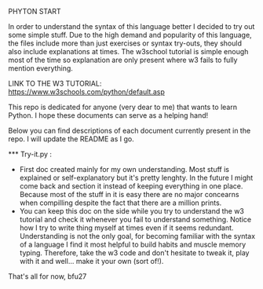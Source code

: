 PHYTON START

In order to understand the syntax of this language better I decided to try out some simple stuff. Due to the high demand and popularity of this language, the files include more than just exercises or syntax try-outs, they should also include explanations at times. The w3school tutorial is simple enough most of the time so explanation are only present where w3 fails to fully mention everything.

LINK TO THE W3 TUTORIAL: https://www.w3schools.com/python/default.asp

This repo is dedicated for anyone (very dear to me) that wants to learn Python. I hope these documents can serve as a helping hand!

Below you can find descriptions of each document currently present in the repo. I will update the README as I go.

*** Try-it.py :

  - First doc created mainly for my own understanding. Most stuff is explained or self-explanatory but it's pretty lenghty. In the future I might come back and section it instead of keeping everything in one place. Because most of the stuff in it is easy there are no major concearns when compilling despite the fact that there are a million prints.
  - You can keep this doc on the side while you try to understand the w3 tutorial and check it whenever you fail to understand something. Notice how I try to write thing myself at times even if it seems redundant. Understanding is not the only goal, for becoming familiar with the syntax of a language I find it most helpful to build habits and muscle memory typing. Therefore, take the w3 code and don't hesitate to tweak it, play with it and well... make it your own (sort of!).


That's all for now,
bfu27
